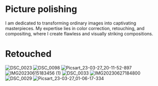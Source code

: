 # Picture polishing
I am dedicated to transforming ordinary images into captivating masterpieces. 
My expertise lies in color correction, retouching, and compositing, where I create flawless and visually striking compositions.

# Retouched 
![DSC_0023](https://github.com/NikitaKhuspe1729/Image_editing/assets/125488086/18de187b-1b88-46af-b5aa-0bc35cb47473)
![DSC_0098](https://github.com/NikitaKhuspe1729/Image_editing/assets/125488086/e1ebd63d-d5bb-48fb-ad8d-ead01a4c5531)
![Picsart_23-03-27_20-11-52-897](https://github.com/NikitaKhuspe1729/Image_editing/assets/125488086/bae9f4bb-ae63-4d02-a2d3-cae9ebdb0113)
![IMG20230615183456 (1)](https://github.com/NikitaKhuspe1729/Image_editing/assets/125488086/8f10ca66-c5e6-4060-9f60-73f9252cb6ea)
![DSC_0033](https://github.com/NikitaKhuspe1729/Image_editing/assets/125488086/bd071d8e-50cb-4c47-9407-fa1976a3ab51)
![IMG20230627184800](https://github.com/NikitaKhuspe1729/Image_editing/assets/125488086/20556006-d9a3-4cdc-aaca-3d594504e690)
![DSC_0029](https://github.com/NikitaKhuspe1729/Image_editing/assets/125488086/b4f69c2c-9b4d-4d7e-b7c5-b24c66e5ceba)
![Picsart_23-03-27_01-06-17-334](https://github.com/NikitaKhuspe1729/Image_editing/assets/125488086/bcfa24da-f4a6-4533-986f-fcdf61ca9233)
